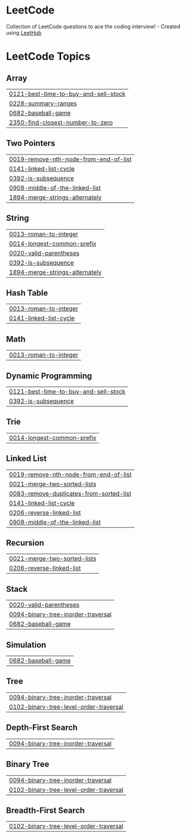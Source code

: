# LeetCode
Collection of LeetCode questions to ace the coding interview! - Created using [LeetHub](https://github.com/QasimWani/LeetHub)

<!---LeetCode Topics Start-->
# LeetCode Topics
## Array
|  |
| ------- |
| [0121-best-time-to-buy-and-sell-stock](https://github.com/MiguelCano-ia/LeetCode/tree/master/0121-best-time-to-buy-and-sell-stock) |
| [0228-summary-ranges](https://github.com/MiguelCano-ia/LeetCode/tree/master/0228-summary-ranges) |
| [0682-baseball-game](https://github.com/MiguelCano-ia/LeetCode/tree/master/0682-baseball-game) |
| [2350-find-closest-number-to-zero](https://github.com/MiguelCano-ia/LeetCode/tree/master/2350-find-closest-number-to-zero) |
## Two Pointers
|  |
| ------- |
| [0019-remove-nth-node-from-end-of-list](https://github.com/MiguelCano-ia/LeetCode/tree/master/0019-remove-nth-node-from-end-of-list) |
| [0141-linked-list-cycle](https://github.com/MiguelCano-ia/LeetCode/tree/master/0141-linked-list-cycle) |
| [0392-is-subsequence](https://github.com/MiguelCano-ia/LeetCode/tree/master/0392-is-subsequence) |
| [0908-middle-of-the-linked-list](https://github.com/MiguelCano-ia/LeetCode/tree/master/0908-middle-of-the-linked-list) |
| [1894-merge-strings-alternately](https://github.com/MiguelCano-ia/LeetCode/tree/master/1894-merge-strings-alternately) |
## String
|  |
| ------- |
| [0013-roman-to-integer](https://github.com/MiguelCano-ia/LeetCode/tree/master/0013-roman-to-integer) |
| [0014-longest-common-prefix](https://github.com/MiguelCano-ia/LeetCode/tree/master/0014-longest-common-prefix) |
| [0020-valid-parentheses](https://github.com/MiguelCano-ia/LeetCode/tree/master/0020-valid-parentheses) |
| [0392-is-subsequence](https://github.com/MiguelCano-ia/LeetCode/tree/master/0392-is-subsequence) |
| [1894-merge-strings-alternately](https://github.com/MiguelCano-ia/LeetCode/tree/master/1894-merge-strings-alternately) |
## Hash Table
|  |
| ------- |
| [0013-roman-to-integer](https://github.com/MiguelCano-ia/LeetCode/tree/master/0013-roman-to-integer) |
| [0141-linked-list-cycle](https://github.com/MiguelCano-ia/LeetCode/tree/master/0141-linked-list-cycle) |
## Math
|  |
| ------- |
| [0013-roman-to-integer](https://github.com/MiguelCano-ia/LeetCode/tree/master/0013-roman-to-integer) |
## Dynamic Programming
|  |
| ------- |
| [0121-best-time-to-buy-and-sell-stock](https://github.com/MiguelCano-ia/LeetCode/tree/master/0121-best-time-to-buy-and-sell-stock) |
| [0392-is-subsequence](https://github.com/MiguelCano-ia/LeetCode/tree/master/0392-is-subsequence) |
## Trie
|  |
| ------- |
| [0014-longest-common-prefix](https://github.com/MiguelCano-ia/LeetCode/tree/master/0014-longest-common-prefix) |
## Linked List
|  |
| ------- |
| [0019-remove-nth-node-from-end-of-list](https://github.com/MiguelCano-ia/LeetCode/tree/master/0019-remove-nth-node-from-end-of-list) |
| [0021-merge-two-sorted-lists](https://github.com/MiguelCano-ia/LeetCode/tree/master/0021-merge-two-sorted-lists) |
| [0083-remove-duplicates-from-sorted-list](https://github.com/MiguelCano-ia/LeetCode/tree/master/0083-remove-duplicates-from-sorted-list) |
| [0141-linked-list-cycle](https://github.com/MiguelCano-ia/LeetCode/tree/master/0141-linked-list-cycle) |
| [0206-reverse-linked-list](https://github.com/MiguelCano-ia/LeetCode/tree/master/0206-reverse-linked-list) |
| [0908-middle-of-the-linked-list](https://github.com/MiguelCano-ia/LeetCode/tree/master/0908-middle-of-the-linked-list) |
## Recursion
|  |
| ------- |
| [0021-merge-two-sorted-lists](https://github.com/MiguelCano-ia/LeetCode/tree/master/0021-merge-two-sorted-lists) |
| [0206-reverse-linked-list](https://github.com/MiguelCano-ia/LeetCode/tree/master/0206-reverse-linked-list) |
## Stack
|  |
| ------- |
| [0020-valid-parentheses](https://github.com/MiguelCano-ia/LeetCode/tree/master/0020-valid-parentheses) |
| [0094-binary-tree-inorder-traversal](https://github.com/MiguelCano-ia/LeetCode/tree/master/0094-binary-tree-inorder-traversal) |
| [0682-baseball-game](https://github.com/MiguelCano-ia/LeetCode/tree/master/0682-baseball-game) |
## Simulation
|  |
| ------- |
| [0682-baseball-game](https://github.com/MiguelCano-ia/LeetCode/tree/master/0682-baseball-game) |
## Tree
|  |
| ------- |
| [0094-binary-tree-inorder-traversal](https://github.com/MiguelCano-ia/LeetCode/tree/master/0094-binary-tree-inorder-traversal) |
| [0102-binary-tree-level-order-traversal](https://github.com/MiguelCano-ia/LeetCode/tree/master/0102-binary-tree-level-order-traversal) |
## Depth-First Search
|  |
| ------- |
| [0094-binary-tree-inorder-traversal](https://github.com/MiguelCano-ia/LeetCode/tree/master/0094-binary-tree-inorder-traversal) |
## Binary Tree
|  |
| ------- |
| [0094-binary-tree-inorder-traversal](https://github.com/MiguelCano-ia/LeetCode/tree/master/0094-binary-tree-inorder-traversal) |
| [0102-binary-tree-level-order-traversal](https://github.com/MiguelCano-ia/LeetCode/tree/master/0102-binary-tree-level-order-traversal) |
## Breadth-First Search
|  |
| ------- |
| [0102-binary-tree-level-order-traversal](https://github.com/MiguelCano-ia/LeetCode/tree/master/0102-binary-tree-level-order-traversal) |
<!---LeetCode Topics End-->